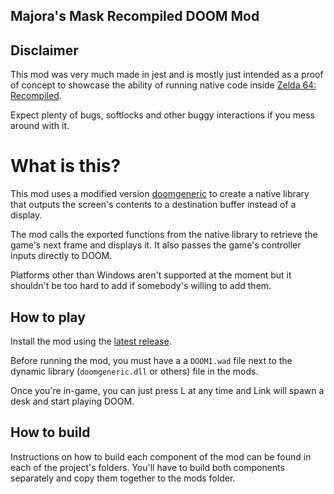 ## Majora's Mask Recompiled DOOM Mod

## Disclaimer

This mod was very much made in jest and is mostly just intended as a proof of concept to showcase the ability of running native code inside [Zelda 64: Recompiled](https://github.com/Zelda64Recomp/Zelda64Recomp).

Expect plenty of bugs, softlocks and other buggy interactions if you mess around with it.

# What is this?

This mod uses a modified version [doomgeneric](https://github.com/ozkl/doomgeneric) to create a native library that outputs the screen's contents to a destination buffer instead of a display.

The mod calls the exported functions from the native library to retrieve the game's next frame and displays it. It also passes the game's controller inputs directly to DOOM.

Platforms other than Windows aren't supported at the moment but it shouldn't be too hard to add if somebody's willing to add them.

## How to play

Install the mod using the [latest release](https://github.com/DarioSamo/MMRecompDoomMod/releases/latest).

Before running the mod, you must have a a `DOOM1.wad` file next to the dynamic library (`doomgeneric.dll` or others) file in the mods.

Once you're in-game, you can just press L at any time and Link will spawn a desk and start playing DOOM.

## How to build

Instructions on how to build each component of the mod can be found in each of the project's folders. You'll have to build both components separately and copy them together to the mods folder.

